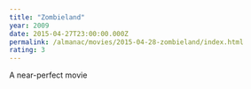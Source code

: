 ```yaml
---
title: "Zombieland"
year: 2009
date: 2015-04-27T23:00:00.000Z
permalink: /almanac/movies/2015-04-28-zombieland/index.html
rating: 3
---
```


A near-perfect movie
